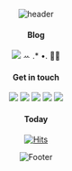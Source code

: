 <div align=center>

![header](https://capsule-render.vercel.app/api?type=waving&color=timeGradient&height=170&section=header&text=Welcome!&fontSize=50)


#### Blog     
<a href="https://hyerin6.github.io/"><img src="https://img.shields.io/badge/-Tech%20Blog-black?&style=social&logo=github&link=%22https://hyerin6.github.io/"/></a> ꕀ .* •. ✍🏻    
    
    
#### Get in touch    

<a href="mailto:dev.hyerin@gmail.com">
    <img src="https://img.shields.io/badge/Gmail-d14836?logo=Gmail&style=square&logoColor=white&link=dev.hyerin@gmail.com"/></a>
    
<a href="https://www.instagram.com/photobyhyerin">
    <img src="https://img.shields.io/badge/Instagram-E4405F?style=square&logo=Instagram&logoColor=white&link=https://www.instagram.com/photobyhyerin"/></a> 

<a href="https://twitter.com/dev_hyerin">
    <img src="https://img.shields.io/badge/twitter-1DA1F2?style=square&logo=twitter&logoColor=white&link=https://twitter.com/dev_hyerin"/></a> 
    
<a href="https://github.com/hannapk">
    <img src="https://img.shields.io/badge/Hanna-black?style=square&logo=github&logoColor=white&link=https://github.com/hannapk"/></a> 
    
<a href="https://www.linkedin.com/in/hyerin6/">
    <img src="https://img.shields.io/badge/Linkedin-blue?style=square&logo=linkedin&logoColor=white&link=https://www.linkedin.com/in/hyerin6/"/></a> 
            
    
    
#### Today    
[![Hits](https://hits.seeyoufarm.com/api/count/incr/badge.svg?url=https%3A%2F%2Fgithub.com%2Fhyerin6&count_bg=black&title_bg=black&icon=github.svg&icon_color=%23FFFFFF&title=&edge_flat=false)](https://hits.seeyoufarm.com)


![Footer](https://capsule-render.vercel.app/api?type=waving&color=timeGradient&height=150&section=footer)
</div>
